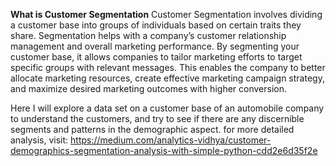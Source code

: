 **What is Customer Segmentation**
Customer Segmentation involves dividing a customer base into groups of individuals based on certain traits they share.
Segmentation helps with a company’s customer relationship management and overall marketing performance. 
By segmenting your customer base, it allows companies to tailor marketing efforts to target specific groups with relevant messages. This enables the company to better allocate marketing resources, create effective marketing campaign strategy, and maximize desired marketing outcomes with higher conversion.

Here I will explore a data set on a customer base of an automobile company to understand the customers, and try to see if there are any discernible segments and patterns in the demographic aspect.
for more detailed analysis, visit: https://medium.com/analytics-vidhya/customer-demographics-segmentation-analysis-with-simple-python-cdd2e6d35f2e

